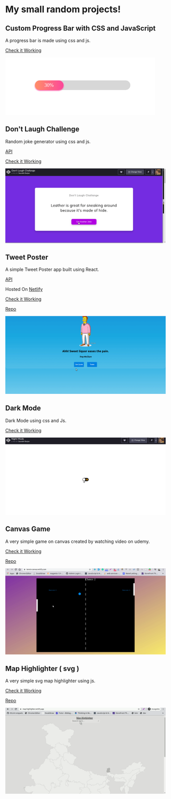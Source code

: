 # My small random projects!

## Custom Progress Bar with CSS and JavaScript

A progress bar is made using css and js.

[Check it Working](https://codepen.io/inrsaurabh/pen/bGdjvoN?editors=1001)

![Progress Bar](./assets/progress-bar.png)

##  Don't Laugh Challenge

Random joke generator using css and js.

[API](https://icanhazdadjoke.com/)

[Check it Working](https://codepen.io/inrsaurabh/pen/GRJBbgY)

![Random Joke](./assets/Random-jokes-inrsaurabh.gif)

##  Tweet Poster

A simple Tweet Poster app built using React.

[API](https://thesimpsonsquoteapi.glitch.me/quotes)

Hosted On [Netlify](https://www.netlify.com/)

[Check it Working](https://react-tweet-poster.netlify.com/)

[Repo](https://github.com/insaurabh/react-tweet-poster/)

![Random Quote](./assets/Quote-poster-inrsaurabh.gif)

##  Dark Mode

Dark Mode using css and Js.

[Check it Working](https://codepen.io/inrsaurabh/pen/yLNxXgY)

![Night Mode](./assets/Night-Mode-pure-css.gif)


##  Canvas Game

A very simple game on canvas created by watching video on udemy.

[Check it Working](https://tennis-canvas.netlify.com/)

[Repo](https://github.com/insaurabh/canvas-game-udemy/)

![Canvas Game](./assets/Canvas-game.gif)


##  Map Highlighter ( svg )

A very simple svg map highlighter using js.

[Check it Working](https://map-highlighter.netlify.app/)

[Repo](https://github.com/insaurabh/map-highlighter)

![Map Highlighter](./assets/map-highlighter.gif)



